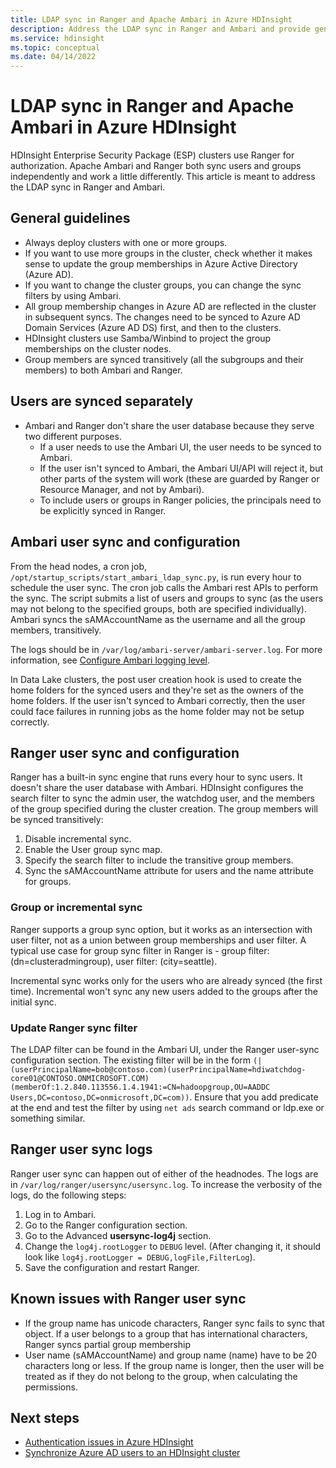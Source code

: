 ```yaml
---
title: LDAP sync in Ranger and Apache Ambari in Azure HDInsight
description: Address the LDAP sync in Ranger and Ambari and provide general guidelines.
ms.service: hdinsight
ms.topic: conceptual
ms.date: 04/14/2022
---
```


# LDAP sync in Ranger and Apache Ambari in Azure HDInsight

HDInsight Enterprise Security Package (ESP) clusters use Ranger for authorization. Apache Ambari and Ranger both sync users and groups independently and work a little differently. This article is meant to address the LDAP sync in Ranger and Ambari.

## General guidelines

* Always deploy clusters with one or more groups.
* If you want to use more groups in the cluster, check whether it makes sense to update the group memberships in Azure Active Directory (Azure AD).
* If you want to change the cluster groups, you can change the sync filters by using Ambari.
* All group membership changes in Azure AD are reflected in the cluster in subsequent syncs. The changes need to be synced to Azure AD Domain Services (Azure AD DS) first, and then to the clusters.
* HDInsight clusters use Samba/Winbind to project the group memberships on the cluster nodes.
* Group members are synced transitively (all the subgroups and their members) to both Ambari and Ranger. 

## Users are synced separately

 * Ambari and Ranger don't share the user database because they serve two different purposes. 
   * If a user needs to use the Ambari UI, the user needs to be synced to Ambari. 
   * If the user isn't synced to Ambari, the Ambari UI/API will reject it, but other parts of the system will work (these are guarded by Ranger or Resource Manager, and not by Ambari).
   * To include users or groups in Ranger policies, the principals need to be explicitly synced in Ranger.

## Ambari user sync and configuration

From the head nodes, a cron job, `/opt/startup_scripts/start_ambari_ldap_sync.py`, is run every hour to schedule the user sync. The cron job calls the Ambari rest APIs to perform the sync. The script submits a list of users and groups to sync (as the users may not belong to the specified groups, both are specified individually). Ambari syncs the sAMAccountName as the username and all the group members, transitively.

The logs should be in `/var/log/ambari-server/ambari-server.log`. For more information, see [Configure Ambari logging level](https://docs.cloudera.com/HDPDocuments/Ambari-latest/administering-ambari/content/amb_configure_ambari_logging_level.html).

In Data Lake clusters, the post user creation hook is used to create the home folders for the synced users and they're set as the owners of the home folders. If the user isn't synced to Ambari correctly, then the user could face failures in running jobs as the home folder may not be setup correctly.

## Ranger user sync and configuration

Ranger has a built-in sync engine that runs every hour to sync users. It doesn't share the user database with Ambari. HDInsight configures the search filter to sync the admin user, the watchdog user, and the members of the group specified during the cluster creation. The group members will be synced transitively:

1. Disable incremental sync.
1. Enable the User group sync map.
1. Specify the search filter to include the transitive group members.
1. Sync the sAMAccountName attribute for users and the name attribute for groups.

### Group or incremental sync

Ranger supports a group sync option, but it works as an intersection with user filter, not as a union between group memberships and user filter. A typical use case for group sync filter in Ranger is - group filter: (dn=clusteradmingroup), user filter: (city=seattle).

Incremental sync works only for the users who are already synced (the first time). Incremental won't sync any new users added to the groups after the initial sync.

### Update Ranger sync filter

The LDAP filter can be found in the Ambari UI, under the Ranger user-sync configuration section. The existing filter will be in the form `(|(userPrincipalName=bob@contoso.com)(userPrincipalName=hdiwatchdog-core01@CONTOSO.ONMICROSOFT.COM)(memberOf:1.2.840.113556.1.4.1941:=CN=hadoopgroup,OU=AADDC Users,DC=contoso,DC=onmicrosoft,DC=com))`. Ensure that you add predicate at the end and test the filter by using `net ads` search command or ldp.exe or something similar.

## Ranger user sync logs

Ranger user sync can happen out of either of the headnodes. The logs are in `/var/log/ranger/usersync/usersync.log`. To increase the verbosity of the logs, do the following steps:

1. Log in to Ambari.
1. Go to the Ranger configuration section.
1. Go to the Advanced **usersync-log4j** section.
1. Change the `log4j.rootLogger` to `DEBUG` level. (After changing it, it should look like `log4j.rootLogger = DEBUG,logFile,FilterLog`).
1. Save the configuration and restart Ranger.

## Known issues with Ranger user sync
* If the group name has unicode characters, Ranger sync fails to sync that object. If a user belongs to a group that has international characters, Ranger syncs partial group membership
* User name (sAMAccountName) and group name (name) have to be 20 characters long or less. If the group name is longer, then the user will be treated as if they do not belong to the group, when calculating the permissions.

## Next steps

* [Authentication issues in Azure HDInsight](./domain-joined-authentication-issues.md)
* [Synchronize Azure AD users to an HDInsight cluster](../hdinsight-sync-aad-users-to-cluster.md)
